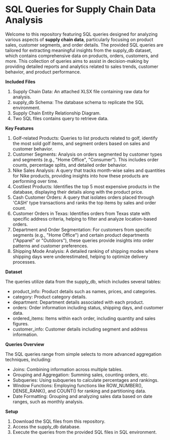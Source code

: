 # SQL Queries for Supply Chain Data Analysis

Welcome to this repository featuring SQL queries designed for analyzing various aspects of **supply chain data**, particularly focusing on product sales, customer segments, and order details. The provided SQL queries are tailored for extracting meaningful insights from the supply_db dataset, which contains comprehensive data on products, orders, customers, and more. This collection of queries aims to assist in decision-making by providing detailed reports and analytics related to sales trends, customer behavior, and product performance.

**Included Files**

1. Supply Chain Data: An attached XLSX file containing raw data for analysis.
2. supply_db Schema: The database schema to replicate the SQL environment.
3. Supply Chain Entity Relationship Diagram.
4. Two SQL files contains query to retrieve data. 

**Key Features**

1. Golf-related Products: Queries to list products related to golf, identify the most sold golf items, and segment orders based on sales and customer behavior.
2. Customer Segments: Analysis on orders segmented by customer types and segments (e.g., "Home Office", "Consumer"). This includes order counts, percentage splits, and detailed order behavior.
3. Nike Sales Analysis: A query that tracks month-wise sales and quantities for Nike products, providing insights into how these products are performing over time.
4. Costliest Products: Identifies the top 5 most expensive products in the database, displaying their details along with the product price.
5. Cash Customer Orders: A query that isolates orders placed through 'CASH' type transactions and ranks the top items by sales and order count.
6. Customer Orders in Texas: Identifies orders from Texas state with specific address criteria, helping to filter and analyze location-based orders.
7. Department and Order Segmentation: For customers from specific segments (e.g., "Home Office") and certain product departments ("Apparel" or "Outdoors"), these queries provide insights into order patterns and customer preferences.
8. Shipping Mode Analysis: A detailed ranking of shipping modes where shipping days were underestimated, helping to optimize delivery processes.

**Dataset**

The queries utilize data from the supply_db, which includes several tables:
* product_info: Product details such as names, prices, and categories.
* category: Product category details.
* department: Department details associated with each product.
* orders: Order information including status, shipping days, and customer data.
* ordered_items: Items within each order, including quantity and sales figures.
* customer_info: Customer details including segment and address information.

**Queries Overview**

The SQL queries range from simple selects to more advanced aggregation techniques, including:
* Joins: Combining information across multiple tables.
* Grouping and Aggregation: Summing sales, counting orders, etc.
* Subqueries: Using subqueries to calculate percentages and rankings.
* Window Functions: Employing functions like ROW_NUMBER(), DENSE_RANK(), and COUNT() for ranking and partitioning data.
* Date Formatting: Grouping and analyzing sales data based on date ranges, such as monthly analysis.

**Setup**

1. Download the SQL files from this repository.
2. Access the supply_db database.
3. Execute the queries from the provided SQL files in SQL environment.
